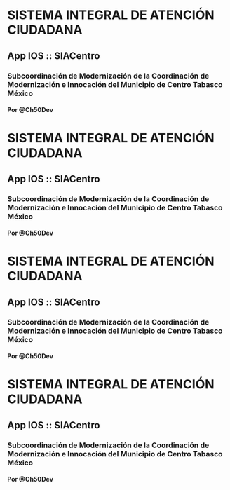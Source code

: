 # SISTEMA INTEGRAL DE ATENCIÓN CIUDADANA
## App IOS :: SIACentro
### 
### Subcoordinación de Modernización de la Coordinación de Modernización e Innocación del Municipio de Centro Tabasco México 
#### 
#### Por @Ch50Dev
# SISTEMA INTEGRAL DE ATENCIÓN CIUDADANA
## App IOS :: SIACentro
### 
### Subcoordinación de Modernización de la Coordinación de Modernización e Innocación del Municipio de Centro Tabasco México 
#### 
#### Por @Ch50Dev
# SISTEMA INTEGRAL DE ATENCIÓN CIUDADANA
## App IOS :: SIACentro
### 
### Subcoordinación de Modernización de la Coordinación de Modernización e Innocación del Municipio de Centro Tabasco México 
#### 
#### Por @Ch50Dev
# SISTEMA INTEGRAL DE ATENCIÓN CIUDADANA
## App IOS :: SIACentro
### 
### Subcoordinación de Modernización de la Coordinación de Modernización e Innocación del Municipio de Centro Tabasco México 
#### 
#### Por @Ch50Dev
